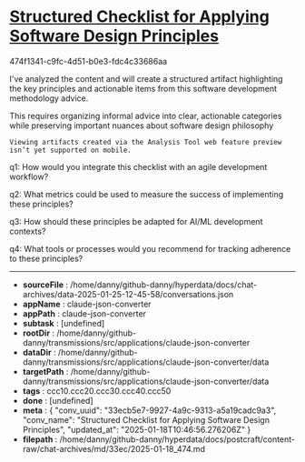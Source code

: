 # [Structured Checklist for Applying Software Design Principles](https://claude.ai/chat/33ecb5e7-9927-4a9c-9313-a5a19cadc9a3)

474f1341-c9fc-4d51-b0e3-fdc4c33686aa

 I've analyzed the content and will create a structured artifact highlighting the key principles and actionable items from this software development methodology advice.

<antThinking>This requires organizing informal advice into clear, actionable categories while preserving important nuances about software design philosophy</antThinking>
```
Viewing artifacts created via the Analysis Tool web feature preview isn’t yet supported on mobile.
```



q1: How would you integrate this checklist with an agile development workflow?

q2: What metrics could be used to measure the success of implementing these principles?

q3: How should these principles be adapted for AI/ML development contexts?

q4: What tools or processes would you recommend for tracking adherence to these principles?

---

* **sourceFile** : /home/danny/github-danny/hyperdata/docs/chat-archives/data-2025-01-25-12-45-58/conversations.json
* **appName** : claude-json-converter
* **appPath** : claude-json-converter
* **subtask** : [undefined]
* **rootDir** : /home/danny/github-danny/transmissions/src/applications/claude-json-converter
* **dataDir** : /home/danny/github-danny/transmissions/src/applications/claude-json-converter/data
* **targetPath** : /home/danny/github-danny/transmissions/src/applications/claude-json-converter/data
* **tags** : ccc10.ccc20.ccc30.ccc40.ccc50
* **done** : [undefined]
* **meta** : {
  "conv_uuid": "33ecb5e7-9927-4a9c-9313-a5a19cadc9a3",
  "conv_name": "Structured Checklist for Applying Software Design Principles",
  "updated_at": "2025-01-18T10:46:56.276206Z"
}
* **filepath** : /home/danny/github-danny/hyperdata/docs/postcraft/content-raw/chat-archives/md/33ec/2025-01-18_474.md